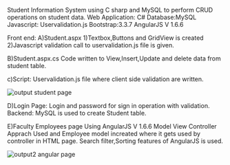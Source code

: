 Student Information System using C sharp and MySQL to perform CRUD operations on student data.
Web Application: C#
Database:MySQL
Javascript: Uservalidation.js
Bootstrap:3.3.7
AngularJS V 1.6.6

Front end:
A)Student.aspx 
  1)Textbox,Buttons and GridView is created
  2)Javascript validation call to uservalidation.js file is given.

B)Student.aspx.cs
  Code written to View,Insert,Update and delete data from student table. 
  
c)Script:
  Uservalidation.js file where client side validation are written.

![output student page](https://user-images.githubusercontent.com/25961531/32524585-1f6e18d0-c3e6-11e7-92f3-5321f4eeb571.jpg)

D)Login Page:
  Login and password for sign in operation with validation.
  Backend:
  MySQL is used to create Student table.

E)Faculty Employees page Using AngularJS V 1.6.6
  Model View Controller Apprach Used and Employee model increated where it gets used by controller in HTML page.
  Search filter,Sorting features of AngularJS is used.

![output2 angular page](https://user-images.githubusercontent.com/25961531/32524617-3e59af3e-c3e6-11e7-931b-98227c183d0d.jpg)
